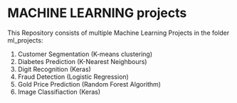 # MACHINE LEARNING projects

This Repository consists of multiple Machine Learning Projects in the folder ml_projects:
1. Customer Segmentation (K-means clustering)
2. Diabetes Prediction (K-Nearest Neighbours)
3. Digit Recognition (Keras)
4. Fraud Detection  (Logistic Regression)
5. Gold Price Prediction (Random Forest Algorithm)
6. Image Classifiaction (Keras)
